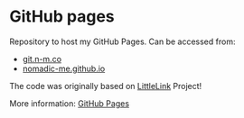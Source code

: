 # GitHub pages

Repository to host my GitHub Pages. Can be accessed from:
* [git.n-m.co](https://git.n-m.co)
* [nomadic-me.github.io](https://nomadic-me.github.io)


The code was originally based on [LittleLink](https://github.com/nomadic-me/littlelink) Project!

More information: [GitHub Pages](https://pages.github.com/)
